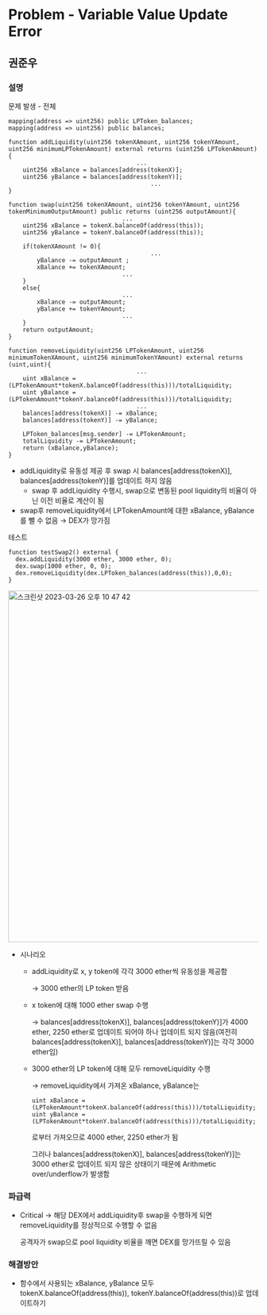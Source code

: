 # Problem - Variable Value Update Error
## 권준우

### 설명

문제 발생 - 전체

```solidity
mapping(address => uint256) public LPToken_balances;
mapping(address => uint256) public balances;

function addLiquidity(uint256 tokenXAmount, uint256 tokenYAmount, uint256 minimumLPTokenAmount) external returns (uint256 LPTokenAmount){
								    ...
    uint256 xBalance = balances[address(tokenX)];
    uint256 yBalance = balances[address(tokenY)];
										...
}

function swap(uint256 tokenXAmount, uint256 tokenYAmount, uint256 tokenMinimumOutputAmount) public returns (uint256 outputAmount){
						        ...
    uint256 xBalance = tokenX.balanceOf(address(this));
    uint256 yBalance = tokenY.balanceOf(address(this)); 
    
    if(tokenXAmount != 0){
										...
        yBalance -= outputAmount ;
        xBalance += tokenXAmount;
						        ...
    }
    else{
						        ...
        xBalance -= outputAmount;
        yBalance += tokenYAmount;
						        ...
    }
    return outputAmount;
}

function removeLiquidity(uint256 LPTokenAmount, uint256 minimumTokenXAmount, uint256 minimumTokenYAmount) external returns (uint,uint){
								    ...
    uint xBalance = (LPTokenAmount*tokenX.balanceOf(address(this)))/totalLiquidity;
    uint yBalance = (LPTokenAmount*tokenY.balanceOf(address(this)))/totalLiquidity;
								    ...
    balances[address(tokenX)] -= xBalance;
    balances[address(tokenY)] -= yBalance;
    
    LPToken_balances[msg.sender] -= LPTokenAmount;
    totalLiquidity -= LPTokenAmount;
    return (xBalance,yBalance);
}
```

- addLiquidity로 유동성 제공 후 swap 시 balances[address(tokenX)], balances[address(tokenY)]를 업데이트 하지 않음
    - swap 후 addLiquidity 수행시, swap으로 변동된 pool liquidity의 비율이 아닌 이전 비율로 계산이 됨
- swap후 removeLiquidity에서 LPTokenAmount에 대한 xBalance, yBalance를 뺄 수 없음 → DEX가 망가짐

테스트

```solidity
function testSwap2() external {
  dex.addLiquidity(3000 ether, 3000 ether, 0);
  dex.swap(1000 ether, 0, 0);
  dex.removeLiquidity(dex.LPToken_balances(address(this)),0,0);
}
```

<img width="708" alt="스크린샷 2023-03-26 오후 10 47 42" src="https://user-images.githubusercontent.com/127647051/227780117-cc3d6e3a-b794-4847-a3c3-4f81777849ac.png">

- 시나리오
    - addLiquidity로 x, y token에 각각 3000 ether씩 유동성을 제공함
        
        → 3000 ether의 LP token 받음
        
    - x token에 대해 1000 ether swap 수행
        
        → balances[address(tokenX)], balances[address(tokenY)]가 4000 ether, 2250 ether로 업데이트 되어야 하나 업데이트 되지 않음(여전히 balances[address(tokenX)], balances[address(tokenY)]는 각각 3000 ether임)
        
    - 3000 ether의 LP token에 대해 모두 removeLiquidity 수행
        
        → removeLiquidity에서 가져온 xBalance, yBalance는 
        
        ```solidity
        uint xBalance = (LPTokenAmount*tokenX.balanceOf(address(this)))/totalLiquidity;
        uint yBalance = (LPTokenAmount*tokenY.balanceOf(address(this)))/totalLiquidity;
        ```
        
        로부터 가져오므로 4000 ether, 2250 ether가 됨
        
        그러나 balances[address(tokenX)], balances[address(tokenY)]는 3000 ether로 업데이트 되지 않은 상태이기 때문에 Arithmetic over/underflow가 발생함
        

### 파급력

- Critical → 해당 DEX에서 addLiquidity후 swap을 수행하게 되면 removeLiquidity를 정상적으로 수행할 수 없음
    
    공격자가 swap으로 pool liquidity 비율을 깨면 DEX를 망가뜨릴 수 있음
    

### 해결방안

- 함수에서 사용되는 xBalance, yBalance 모두 tokenX.balanceOf(address(this)), tokenY.balanceOf(address(this))로 업데이트하기
